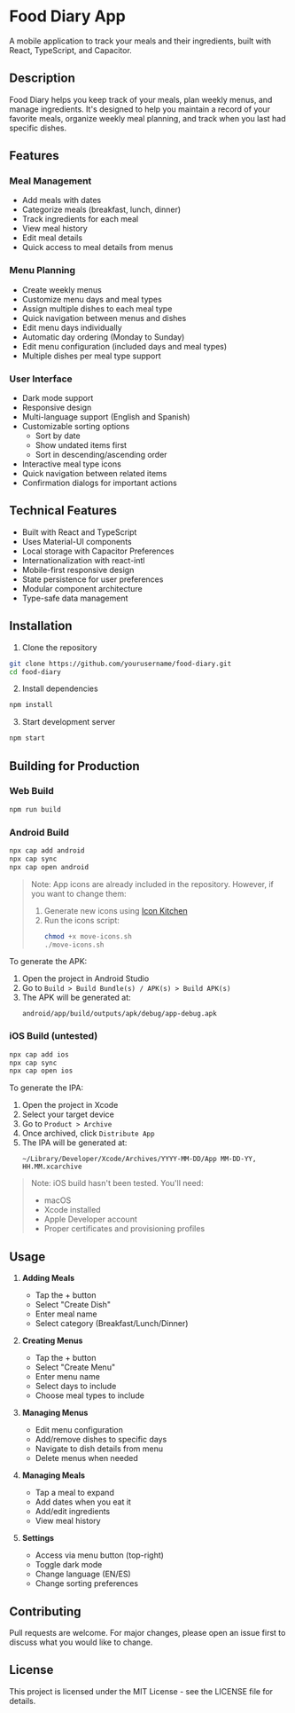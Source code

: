 # Food Diary App

A mobile application to track your meals and their ingredients, built with React, TypeScript, and Capacitor.

## Description

Food Diary helps you keep track of your meals, plan weekly menus, and manage ingredients. It's designed to help you maintain a record of your favorite meals, organize weekly meal planning, and track when you last had specific dishes.

## Features

### Meal Management
- Add meals with dates
- Categorize meals (breakfast, lunch, dinner)
- Track ingredients for each meal
- View meal history
- Edit meal details
- Quick access to meal details from menus

### Menu Planning
- Create weekly menus
- Customize menu days and meal types
- Assign multiple dishes to each meal type
- Quick navigation between menus and dishes
- Edit menu days individually
- Automatic day ordering (Monday to Sunday)
- Edit menu configuration (included days and meal types)
- Multiple dishes per meal type support

### User Interface
- Dark mode support
- Responsive design
- Multi-language support (English and Spanish)
- Customizable sorting options
  - Sort by date
  - Show undated items first
  - Sort in descending/ascending order
- Interactive meal type icons
- Quick navigation between related items
- Confirmation dialogs for important actions

## Technical Features
- Built with React and TypeScript
- Uses Material-UI components
- Local storage with Capacitor Preferences
- Internationalization with react-intl
- Mobile-first responsive design
- State persistence for user preferences
- Modular component architecture
- Type-safe data management

## Installation

1. Clone the repository
```bash
git clone https://github.com/yourusername/food-diary.git
cd food-diary
```

2. Install dependencies
```bash
npm install
```

3. Start development server
```bash
npm start
```

## Building for Production

### Web Build
```bash
npm run build
```

### Android Build
```bash
npx cap add android
npx cap sync
npx cap open android
```

> Note: App icons are already included in the repository. However, if you want to change them:
> 1. Generate new icons using [Icon Kitchen](https://icon.kitchen/)
> 2. Run the icons script:
>    ```bash
>    chmod +x move-icons.sh
>    ./move-icons.sh
>    ```

To generate the APK:
1. Open the project in Android Studio
2. Go to `Build > Build Bundle(s) / APK(s) > Build APK(s)`
3. The APK will be generated at:
   ```
   android/app/build/outputs/apk/debug/app-debug.apk
   ```

### iOS Build (untested)
```bash
npx cap add ios
npx cap sync
npx cap open ios
```

To generate the IPA:
1. Open the project in Xcode
2. Select your target device
3. Go to `Product > Archive`
4. Once archived, click `Distribute App`
5. The IPA will be generated at:
   ```
   ~/Library/Developer/Xcode/Archives/YYYY-MM-DD/App MM-DD-YY, HH.MM.xcarchive
   ```

> Note: iOS build hasn't been tested. You'll need:
> - macOS
> - Xcode installed
> - Apple Developer account
> - Proper certificates and provisioning profiles

## Usage

1. **Adding Meals**
   - Tap the + button
   - Select "Create Dish"
   - Enter meal name
   - Select category (Breakfast/Lunch/Dinner)

2. **Creating Menus**
   - Tap the + button
   - Select "Create Menu"
   - Enter menu name
   - Select days to include
   - Choose meal types to include

3. **Managing Menus**
   - Edit menu configuration
   - Add/remove dishes to specific days
   - Navigate to dish details from menu
   - Delete menus when needed

4. **Managing Meals**
   - Tap a meal to expand
   - Add dates when you eat it
   - Add/edit ingredients
   - View meal history

5. **Settings**
   - Access via menu button (top-right)
   - Toggle dark mode
   - Change language (EN/ES)
   - Change sorting preferences

## Contributing

Pull requests are welcome. For major changes, please open an issue first to discuss what you would like to change.

## License

This project is licensed under the MIT License - see the LICENSE file for details.
